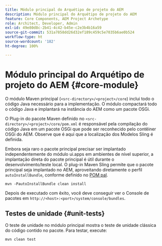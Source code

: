 ```yaml
---
title: Módulo principal do Arquétipo de projeto do AEM
description: Módulo principal do Arquétipo de projeto do AEM
feature: Core Components, AEM Project Archetype
role: Architect, Developer, Admin
exl-id: 49e80d8c-2b41-4c42-b45e-c2e3b4b16a59
source-git-commit: 531a7858dd26d32ef189c459c5e7035b6ae0b524
workflow-type: ht
source-wordcount: '182'
ht-degree: 100%

---
```


# Módulo principal do Arquétipo de projeto do AEM {#core-module}

O módulo Maven principal (`<src-directory>/<project>/core`) inclui todo o código Java necessário para a implementação. O módulo compactará todo o código Java e implantará na instância do AEM como um pacote OSGi.

O Plug-in do pacote Maven definido no `<src-directory>/<project>/core/pom.xml` é responsável pela compilação do código Java em um pacote OSGi que pode ser reconhecido pelo contêiner OSGi do AEM. Observe que é aqui que a localização dos Modelos Sling é definida.

Embora seja raro o pacote principal precisar ser implantado independentemente do módulo ui.apps em ambientes de nível superior, a implantação direta do pacote principal é útil durante o desenvolvimento/teste local. O plug-in Maven Sling permite que o pacote principal seja implantado no AEM, aproveitando diretamente o perfil `autoInstallBundle`, conforme definido no [POM pal](/help/developing/archetype/using.md#parent-pom).

```shell
mvn -PautoInstallBundle clean install
```

Depois de executado com êxito, você deve conseguir ver o Console de pacotes em `http://<host>:<port>/system/console/bundles`.

## Testes de unidade {#unit-tests}

O teste de unidade no módulo principal mostra o teste de unidade clássica do código contido no pacote. Para testar, execute:

```shell
mvn clean test
```
